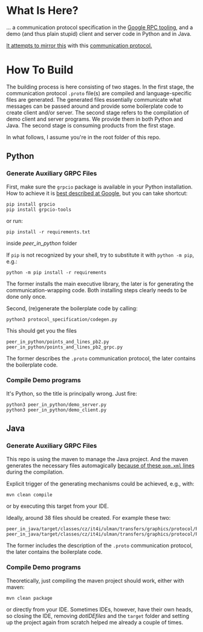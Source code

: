 # What Is Here?

... a communication protocol specification in the [Google RPC tooling](https://grpc.io/),
and a demo (and thus plain stupid) client and server code in Python and in Java.

[It attempts to mirror this](https://docs.google.com/document/d/1n-ctWjGaVLyosTd_52GeAafeYUdEu-TTGuJQjoq6q2o/edit)
with this [communication protocol.](https://github.com/xulman/graphics-net-transfers/blob/master/protocol_specification/points_and_lines.proto)


# How To Build
The building process is here consisting of two stages. In the first stage,
the communication protocol `.proto` file(s) are compiled and language-specific
files are generated. The generated files essentially communicate what messages
can be passed around and provide some boilerplate code to create client and/or
server. The second stage refers to the compilation of demo client and server
programs. We provide them in both Python and Java. The second stage is consuming
products from the first stage.

In what follows, I assume you're in the root folder of this repo.

## Python
### Generate Auxiliary GRPC Files
First, make sure the `grpcio` package is available in your Python installation.
How to achieve it is [best described at Google,](https://grpc.io/docs/languages/python/quickstart/#prerequisites)
but you can take shortcut:

```
pip install grpcio
pip install grpcio-tools
```

or run:

```
pip install -r requirements.txt 
```

inside *peer\_in\_python* folder

If `pip` is not recognized by your shell, try to substitute it with `python -m pip`, e.g.:
```
python -m pip install -r requirements
```


The former installs the main executive library, the later is for generating the
communication-wrapping code. Both installing steps clearly needs to be done only once.

Second, (re)generate the boilerplate code by calling:

```
python3 protocol_specification/codegen.py
```

This should get you the files

```
peer_in_python/points_and_lines_pb2.py
peer_in_python/points_and_lines_pb2_grpc.py
```

The former describes the `.proto` communication protocol, the later contains the boilerplate code.

### Compile Demo programs
It's Python, so the title is principally wrong. Just fire:

```
python3 peer_in_python/demo_server.py
python3 peer_in_python/demo_client.py
```

## Java
### Generate Auxiliary GRPC Files
This repo is using the maven to manage the Java project. And the maven generates the necessary files automagically
[because of these `pom.xml` lines](https://github.com/xulman/graphics-net-transfers/blob/6ab64167ed4a048b37f1f206b0b6572df0a062a2/peer_in_java/pom.xml#L85-L143)
during the compilation.

Explicit trigger of the generating mechanisms could be achieved, e.g., with:

```
mvn clean compile
```

or by executing this target from your IDE.

Ideally, around 38 files should be created. For example these two:

```
peer_in_java/target/classes/cz/it4i/ulman/transfers/graphics/protocol/PointsAndLinesOuterClass.class
peer_in_java/target/classes/cz/it4i/ulman/transfers/graphics/protocol/PointsAndLinesGrpc.class
```

The former includes the description of the `.proto` communication protocol, the later contains the boilerplate code.

### Compile Demo programs
Theoretically, just compiling the maven project should work, either with maven:

```
mvn clean package
```

or directly from your IDE. Sometimes IDEs, however, have their own heads, so
closing the IDE, removing *dotIDEfiles* and the `target` folder and setting up
the project again from scratch helped me already a couple of times.
